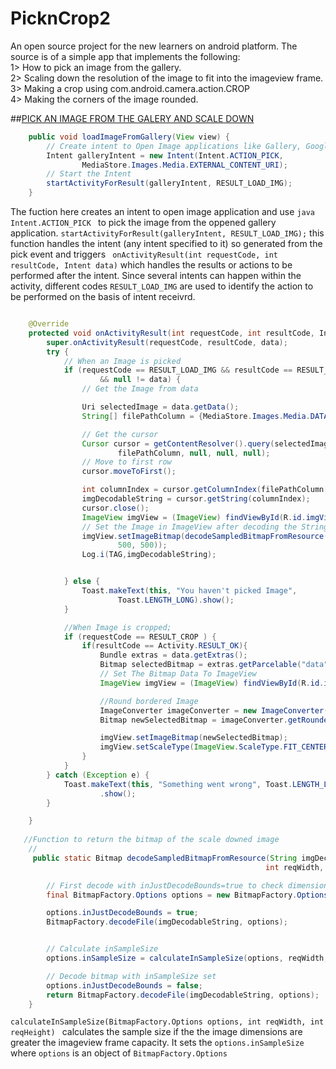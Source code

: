 # PicknCrop2
An open source project for the new learners on android platform. The source is of a simple app that implements the following: <br>
1> How to pick an image from the gallery. <br>
2> Scaling down the resolution of the image to fit into the imageview frame. <br>
3> Making a crop using com.android.camera.action.CROP <br>
4> Making the corners of the image rounded. <br>


##<u>PICK AN IMAGE FROM THE GALERY AND SCALE DOWN</u>
```java
    public void loadImageFromGallery(View view) {
        // Create intent to Open Image applications like Gallery, Google Photos
        Intent galleryIntent = new Intent(Intent.ACTION_PICK,
                MediaStore.Images.Media.EXTERNAL_CONTENT_URI);
        // Start the Intent
        startActivityForResult(galleryIntent, RESULT_LOAD_IMG);
    }
```

The fuction here creates an intent to open image application and use ```java Intent.ACTION_PICK ``` to pick the image from the oppened gallery 
application. ``` startActivityForResult(galleryIntent, RESULT_LOAD_IMG); ```  this function handles the intent (any intent
specified to it) so generated from the pick event and triggers ``` onActivityResult(int requestCode, int resultCode, Intent data)```
which handles the results or actions to be performed after the intent. Since several intents can happen within the activity, different 
codes ```RESULT_LOAD_IMG``` are used to identify the action to be performed on the basis of intent receivrd.<BR>

```java

    @Override
    protected void onActivityResult(int requestCode, int resultCode, Intent data) {
        super.onActivityResult(requestCode, resultCode, data);
        try {
            // When an Image is picked
            if (requestCode == RESULT_LOAD_IMG && resultCode == RESULT_OK
                    && null != data) {
                // Get the Image from data

                Uri selectedImage = data.getData();
                String[] filePathColumn = {MediaStore.Images.Media.DATA};

                // Get the cursor
                Cursor cursor = getContentResolver().query(selectedImage,
                        filePathColumn, null, null, null);
                // Move to first row
                cursor.moveToFirst();

                int columnIndex = cursor.getColumnIndex(filePathColumn[0]);
                imgDecodableString = cursor.getString(columnIndex);
                cursor.close();
                ImageView imgView = (ImageView) findViewById(R.id.imgView);
                // Set the Image in ImageView after decoding the String
                imgView.setImageBitmap(decodeSampledBitmapFromResource(imgDecodableString,
                        500, 500));
                Log.i(TAG,imgDecodableString);


            } else {
                Toast.makeText(this, "You haven't picked Image",
                        Toast.LENGTH_LONG).show();
            }

            //When Image is cropped;
            if (requestCode == RESULT_CROP ) {
                if(resultCode == Activity.RESULT_OK){
                    Bundle extras = data.getExtras();
                    Bitmap selectedBitmap = extras.getParcelable("data");
                    // Set The Bitmap Data To ImageView
                    ImageView imgView = (ImageView) findViewById(R.id.imgView);

                    //Round bordered Image
                    ImageConverter imageConverter = new ImageConverter();
                    Bitmap newSelectedBitmap = imageConverter.getRoundedCornerBitmap(selectedBitmap,270);

                    imgView.setImageBitmap(newSelectedBitmap);
                    imgView.setScaleType(ImageView.ScaleType.FIT_CENTER);
                }
            }
        } catch (Exception e) {
            Toast.makeText(this, "Something went wrong", Toast.LENGTH_LONG)
                    .show();
        }

    }
    
   //Function to return the bitmap of the scale downed image
    //
     public static Bitmap decodeSampledBitmapFromResource(String imgDecodableString,
                                                         int reqWidth, int reqHeight) {

        // First decode with inJustDecodeBounds=true to check dimensions
        final BitmapFactory.Options options = new BitmapFactory.Options();

        options.inJustDecodeBounds = true;
        BitmapFactory.decodeFile(imgDecodableString, options);


        // Calculate inSampleSize
        options.inSampleSize = calculateInSampleSize(options, reqWidth, reqHeight);

        // Decode bitmap with inSampleSize set
        options.inJustDecodeBounds = false;
        return BitmapFactory.decodeFile(imgDecodableString, options);
    }

```
```calculateInSampleSize(BitmapFactory.Options options, int reqWidth, int reqHeight) ``` calculates the sample size if the the image 
dimensions are greater the imageview frame capacity. It sets the  ```options.inSampleSize ``` where ``` options ``` is an 
object of  ``` BitmapFactory.Options ```
